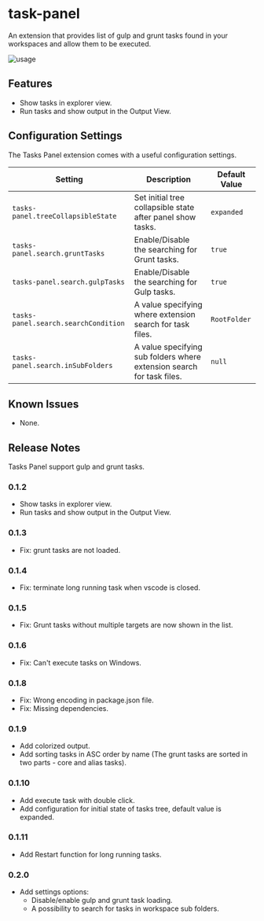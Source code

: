 # task-panel

An extension that provides list of gulp and grunt tasks found in your workspaces and allow them to be executed.

![usage](images/example.gif)

## Features

- Show tasks in explorer view.
- Run tasks and show output in the Output View.

## Configuration Settings

The Tasks Panel extension comes with a useful configuration settings.

| Setting                               | Description                                                                    | Default Value      |
| ------------------------------------- | ------------------------------------------------------------------------------ | ------------------ |
| `tasks-panel.treeCollapsibleState`    | Set initial tree collapsible state after panel show tasks.                     | `expanded`         |
| `tasks-panel.search.gruntTasks`       | Enable/Disable the searching for Grunt tasks.                                  | `true`             |
| `tasks-panel.search.gulpTasks`        | Enable/Disable the searching for Gulp tasks.                                   | `true`             |
| `tasks-panel.search.searchCondition`  | A value specifying where extension search for task files.                      | `RootFolder`       |
| `tasks-panel.search.inSubFolders`     | A value specifying sub folders where extension search for task files.          | `null`             |


## Known Issues

- None.

## Release Notes

Tasks Panel support gulp and grunt tasks.

### 0.1.2

- Show tasks in explorer view.
- Run tasks and show output in the Output View.

### 0.1.3

- Fix: grunt tasks are not loaded.

### 0.1.4

- Fix: terminate long running task when vscode is closed.

### 0.1.5

- Fix: Grunt tasks without multiple targets are now shown in the list.

### 0.1.6

- Fix: Can't execute tasks on Windows.

### 0.1.8

- Fix: Wrong encoding in package.json file.
- Fix: Missing dependencies.

### 0.1.9

- Add colorized output.
- Add sorting tasks in ASC order by name (The grunt tasks are sorted in two parts - core and alias tasks).

### 0.1.10

- Add execute task with double click.
- Add configuration for initial state of tasks tree, default value is expanded.

### 0.1.11

- Add Restart function for long running tasks.

### 0.2.0

- Add settings options:
    - Disable/enable gulp and grunt task loading.
    - A possibility to search for tasks in workspace sub folders.